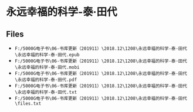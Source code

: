 # 永远幸福的科学-泰·田代

## Files

- `F:/5000G电子书\06-书库更新（201911）\2018.12\1208\永远幸福的科学-泰·田代\永远幸福的科学-泰·田代.epub`
- `F:/5000G电子书\06-书库更新（201911）\2018.12\1208\永远幸福的科学-泰·田代\永远幸福的科学-泰·田代.mobi`
- `F:/5000G电子书\06-书库更新（201911）\2018.12\1208\永远幸福的科学-泰·田代\永远幸福的科学-泰·田代.pdf`
- `F:/5000G电子书\06-书库更新（201911）\2018.12\1208\永远幸福的科学-泰·田代\永远幸福的科学-泰·田代.txt`
- `F:/5000G电子书\06-书库更新（201911）\2018.12\1208\永远幸福的科学-泰·田代\files.txt`
